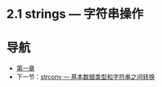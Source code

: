 # 2.1 strings — 字符串操作 #



# 导航 #

- [第一章](/chapter01/01.0.md)
- 下一节：[strconv — 基本数据类型和字符串之间转换](02.2.md)